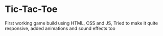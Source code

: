 # Tic-Tac-Toe
First working game build using HTML, CSS and JS, Tried to make it quite responsive, added animations and sound effects too
